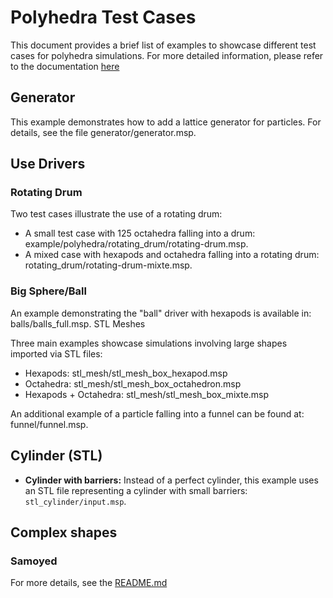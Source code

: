 # Polyhedra Test Cases

This document provides a brief list of examples to showcase different test cases for polyhedra simulations. For more detailed information, please refer to the documentation [here](https://collab4exanbody.github.io/doc_exaDEM/project_exaDEM/Test_cases.html)

## Generator

This example demonstrates how to add a lattice generator for particles. For details, see the file generator/generator.msp.

## Use Drivers

### Rotating Drum

Two test cases illustrate the use of a rotating drum:

- A small test case with 125 octahedra falling into a drum: example/polyhedra/rotating_drum/rotating-drum.msp.
- A mixed case with hexapods and octahedra falling into a rotating drum: rotating_drum/rotating-drum-mixte.msp.

### Big Sphere/Ball

An example demonstrating the "ball" driver with hexapods is available in: balls/balls_full.msp.
STL Meshes

Three main examples showcase simulations involving large shapes imported via STL files:

- Hexapods: stl_mesh/stl_mesh_box_hexapod.msp
- Octahedra: stl_mesh/stl_mesh_box_octahedron.msp
- Hexapods + Octahedra: stl_mesh/stl_mesh_box_mixte.msp

An additional example of a particle falling into a funnel can be found at: funnel/funnel.msp.

## Cylinder (STL)

- **Cylinder with barriers:** Instead of a perfect cylinder, this example uses an STL file representing a cylinder with small barriers: `stl_cylinder/input.msp`.

## Complex shapes

### Samoyed

For more details, see the [README.md](samoyed/README.md)

